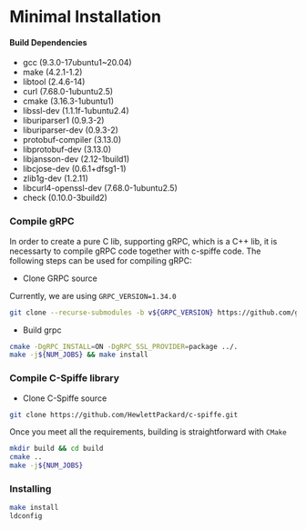 # Minimal Installation

#### Build Dependencies
* gcc (9.3.0-17ubuntu1~20.04)
* make (4.2.1-1.2)
* libtool (2.4.6-14)
* curl (7.68.0-1ubuntu2.5)
* cmake (3.16.3-1ubuntu1)
* libssl-dev (1.1.1f-1ubuntu2.4)
* liburiparser1 (0.9.3-2)
* liburiparser-dev (0.9.3-2)
* protobuf-compiler (3.13.0)
* libprotobuf-dev (3.13.0)
* libjansson-dev (2.12-1build1)
* libcjose-dev (0.6.1+dfsg1-1)
* zlib1g-dev (1.2.11)
* libcurl4-openssl-dev (7.68.0-1ubuntu2.5)
* check (0.10.0-3build2)

### Compile gRPC

In order to create a pure C lib, supporting gRPC, which is a C++ lib, it is necessarty to compile gRPC code together with c-spiffe code. The following steps can be used for compiling gRPC:

* Clone GRPC source

Currently, we are using `GRPC_VERSION=1.34.0`

```bash
git clone --recurse-submodules -b v${GRPC_VERSION} https://github.com/grpc/grpc
```

* Build grpc

```bash
cmake -DgRPC_INSTALL=ON -DgRPC_SSL_PROVIDER=package ../.
make -j${NUM_JOBS} && make install
```

### Compile C-Spiffe library

* Clone C-Spiffe source
```bash
git clone https://github.com/HewlettPackard/c-spiffe.git
```

Once you meet all the requirements, building is straightforward with `CMake`

```bash
mkdir build && cd build
cmake ..
make -j${NUM_JOBS}
```

### Installing

```bash
make install
ldconfig
```
